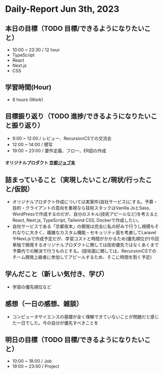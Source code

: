 # Daily-Report Jun 3th, 2023

## 本日の目標（TODO 目標/できるようになりたいこと）

- 10:00 ~ 23:30 / 12 hour
- TypeScript
- React
- Next.js
- CSS

## 学習時間(Hour)

- 8 hours (Work)

## 目標振り返り（TODO 進捗/できるようになりたいこと振り返り）

- 9:00 ~ 12:00 / レビュー、RecursionCSでの交流会
- 12:00 ~ 14:00 / 模写
- 19:00 ~ 23:00 / 要件定義、フロー、ER図の作成
#### オリジナルプロダクト [京都ジョブ本](https://github.com/takeshi-arihori/Kyoto-Job-Book)

## 詰まっていること（実現したいこと/現状/行ったこと/仮説）
- オリジナルプロダクト作成については実案件(自社サービス)にする。予算・目的・クライアントの意向を重視なら技術スタックはVanilla JsとSass, WordPressで作成するのだが、自分のスキル(技術アピールなど)を考えるとReact, Next.js, TypeScript, Tailwind CSS, Dockerで作成したい。
- 自社サービスである「京都夜本」の開発は完全に私の好みで行うし規模もそれなりに大きく、複雑なカスタム機能・セキュリティ面を考慮してLaravelやNext.jsで作成予定だが、学習コストと時間がかかるため(優先順位が)今回単独で開発するオリジナルプロダクトに関しては技術優先ではなくあくまで予算内での解決で行うものとする。(技術面に関しては、RecursionCSでのチーム開発上級者に参加してアピールするため、そこに時間を割く予定)

## 学んだこと（新しい気付き、学び）
- 学習の優先順位など

## 感想（一日の感想、雑談）
- コンピュータサイエンスの基礎が全く理解できていないことが問題だと感じた一日でした。今の自分が優先すべきことを

## 明日の目標（TODO 目標/できるようになりたいこと）

- 10:00 ~ 18:00 / Job
- 19:00 ~ 23:00 / Project
